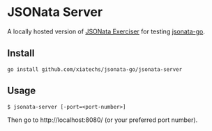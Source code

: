 # JSONata Server

A locally hosted version of [JSONata Exerciser](http://try.jsonata.org/)
for testing [jsonata-go](https://github.com/blues/jsonata).

## Install

    go install github.com/xiatechs/jsonata-go/jsonata-server

## Usage

    $ jsonata-server [-port=<port-number>]

Then go to http://localhost:8080/ (or your preferred port number).
